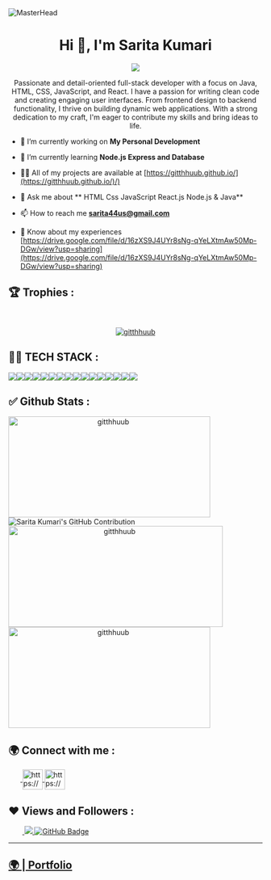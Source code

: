 
<img src="https://camo.githubusercontent.com/ba9f3bd30647e352a3f5e1e45eb45c6ec7bad6155cd16aaedf4a426738da0ca5/68747470733a2f2f696e646f616e616c79746963612e636f6d2f7374617469632f696d616765732f62616e6e6572722e676966" alt="MasterHead" style="max-width: 100%;">


<h1 align="center">Hi 👋, I'm Sarita Kumari</h1>
<p align="center">
  <img src="https://readme-typing-svg.herokuapp.com/?lines=Full%20Stack%20MERN%20Developer;&center=true&width=700&height=50">
</p>


<p align="center">Passionate and detail-oriented full-stack developer with a focus on Java, HTML, CSS, JavaScript, and React. I have a passion for writing clean code and creating engaging user interfaces. From frontend design to backend functionality, I thrive on building dynamic web applications. With a strong dedication to my craft, I'm eager to contribute my skills and bring ideas to life.</p>

- 🔭 I’m currently working on **My Personal Development**

- 🌱 I’m currently learning **Node.js Express and Database**

- 👨‍💻 All of my projects are available at  [https://gitthhuub.github.io/](https://gitthhuub.github.io/)/)

- 💬 Ask me about ** HTML Css JavaScript React.js Node.js & Java**

- 📫 How to reach me **sarita44us@gmail.com**

- 📄 Know about my experiences [https://drive.google.com/file/d/16zXS9J4UYr8sNg-qYeLXtmAw50Mp-DGw/view?usp=sharing](https://drive.google.com/file/d/16zXS9J4UYr8sNg-qYeLXtmAw50Mp-DGw/view?usp=sharing)

## 🏆 Trophies :
<br/>
<p align="center"> <a href="https://github.com/ryo-ma/github-profile-trophy"><img src="https://github-profile-trophy.vercel.app/?username=gitthhuub&theme=onedarkx" alt="gitthhuub" /></a> </p>

## 👨‍💻 TECH STACK :

<div align="center" style="display: flex; flex-wrap: wrap;">
<img src="https://img.shields.io/badge/react-%2320232a.svg?style=for-the-badge&logo=react&logoColor=%2361DAFB" />
<img src="https://img.shields.io/badge/React_Router-CA4245?style=for-the-badge&logo=react-router&logoColor=white" />
<img src="https://img.shields.io/badge/redux-%23593d88.svg?style=for-the-badge&logo=redux&logoColor=white" />
<img src="https://img.shields.io/badge/chakra-%234ED1C5.svg?style=for-the-badge&logo=chakraui&logoColor=white" />
<img src="https://img.shields.io/badge/MongoDB-%234ea94b.svg?style=for-the-badge&logo=mongodb&logoColor=white" />
<img src="https://img.shields.io/badge/HTML5-E34F26?style=for-the-badge&logo=html5&logoColor=white" />
<img src="https://img.shields.io/badge/CSS3-1572B6?style=for-the-badge&logo=css3&logoColor=white" />
<img src="https://img.shields.io/badge/JavaScript-323330?style=for-the-badge&logo=javascript&logoColor=F7DF1E" />
<img src="https://img.shields.io/badge/Bootstrap-563D7C?style=for-the-badge&logo=bootstrap&logoColor=white" />
<img src="https://img.shields.io/badge/Tailwind_CSS-38B2AC?style=for-the-badge&logo=tailwind-css&logoColor=white" />
<img src="https://img.shields.io/badge/Node.js-339933?style=for-the-badge&logo=nodedotjs&logoColor=white" />
<img src="https://img.shields.io/badge/Express.js-000000?style=for-the-badge&logo=express&logoColor=white" />
<img src="https://img.shields.io/badge/java-%23ED8B00.svg?style=for-the-badge&logo=java&logoColor=white" />
<img src="https://img.shields.io/badge/npm-CB3837?style=for-the-badge&logo=npm&logoColor=white" />
<img src="https://img.shields.io/badge/GitHub-100000?style=for-the-badge&logo=github&logoColor=white" />
<img src="https://img.shields.io/badge/GIT-E44C30?style=for-the-badge&logo=git&logoColor=white" />
<!-- <img src="https://img.shields.io/badge/vite-%23646CFF.svg?style=for-the-badge&logo=vite&logoColor=white" /> -->
</div>


## ✅ Github Stats :

<div align="center" style="display: flex; flex-wrap: wrap;">

<img width="400px" height="200px" align="center" src="https://github-readme-stats.vercel.app/api?username=gitthhuub&theme=radical&border_radius=2.7&show_icons=true" alt="gitthhuub" />


<img src="https://github-profile-summary-cards.vercel.app/api/cards/profile-details?username=gitthhuub&theme=radical&border_radius=2.7" alt="Sarita Kumari's GitHub Contribution"/>



<img width="425px" height="200px" align="center" src="https://github-readme-streak-stats.herokuapp.com/?user=gitthhuub&theme=radical&date_format=M%20j%5B%2C%20Y%5D&border_radius=2.7" alt="gitthhuub" />

<img width="400px" height="200px" align="center" src="https://github-readme-stats.vercel.app/api/top-langs/?username=gitthhuub&theme=radical&border_radius=2.7" alt="gitthhuub" />

</div>

<h2>🌍 Connect with me :</h2>
   <p align="left">
    &nbsp;&nbsp;&nbsp;&nbsp;&nbsp;&nbsp;<a href="https://www.linkedin.com/in/saritakumarii/" target="blank">
            <img align="center"
                src="https://img.icons8.com/3d-fluency/94/linkedin.png"
                alt="https://www.linkedin.com/in/saritakumarii/" width="40px" />
        </a>
        <a href="https://github.com/gitthhuub" target="blank">
            <img align="center"
                src="https://img.icons8.com/3d-fluency/94/github.png"
                alt="https://github.com/gitthhuub" width="40px"/>
        </a>
    </p>
    <h2>❤ Views and Followers :</h2>
    &nbsp;&nbsp;&nbsp;&nbsp;&nbsp;&nbsp;&nbsp;<a href="https://github.com/gitthhuub/github-profile-views-counter">
        <img src="https://komarev.com/ghpvc/?username=gitthhuub">
    </a>
    <a href="https://github.com/gitthhuub?tab=followers">
        <img src="https://img.shields.io/github/followers/gitthhuub?label=Followers&style=social" alt="GitHub Badge">
    </a>
    <hr />
    <h2><a href="https://gitthhuub.github.io/">🌍 | Portfolio </a></h2>
